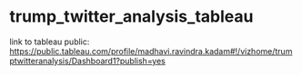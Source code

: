 # trump_twitter_analysis_tableau
link to tableau public:
https://public.tableau.com/profile/madhavi.ravindra.kadam#!/vizhome/trumptwitteranalysis/Dashboard1?publish=yes
